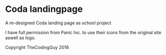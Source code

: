 # Coda landingpage
A re-designed Coda landing page as school project

I have full permission from Panic Inc. to use their icons from the original site aswell as logo. 

Copyright TheCodingGuy 2016
